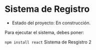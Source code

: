 <h1> Sistema de Registro</h1>

- Estado del proyecto: En construcción.

Para ejecutar el sistema, debes poner:

````npm install react````
Sistema de Resgistro 2
